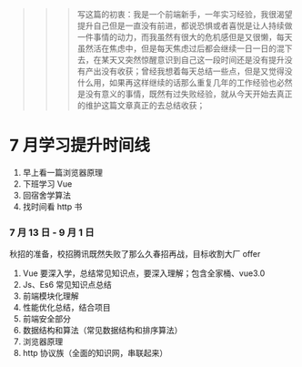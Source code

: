 <!--
 * @Date: 2020-07-13 21:53:17
 * @LastEditors: hanjiawang
 * @LastEditTime: 2020-08-11 22:17:42
-->

> > > 写这篇的初衷：我是一个前端新手，一年实习经验，我很渴望提升自己但是一直没有前进，都说恐惧或者喜悦是让人持续做一件事情的动力，而我虽然有很大的危机感但是又很懒，每天虽然活在焦虑中，但是每天焦虑过后都会继续一日一日的混下去，在某天又突然惊醒意识到自己这一段时间还是没有提升没有产出没有收获；曾经我想着每天总结一些点，但是又觉得没什么用，如果再这样继续的话那么重复几年的工作经验也必然是没有意义的事情，既然有过失败经验，就从今天开始去真正的维护这篇文章真正的去总结收获；

# 7 月学习提升时间线

1. 早上看一篇浏览器原理
2. 下班学习 Vue
3. 回宿舍学算法
4. 找时间看 http 书

### 7 月 13 日 - 9 月 1 日

秋招的准备，校招腾讯既然失败了那么久春招再战，目标收割大厂 offer

1. Vue 要深入学，总结常见知识点，要深入理解；包含全家桶、vue3.0
2. Js、Es6 常见知识点总结
3. 前端模块化理解
4. 性能优化总结，结合项目
5. 前端安全部分
6. 数据结构和算法（常见数据结构和排序算法）
7. 浏览器原理
8. http 协议族（全面的知识网，串联起来）
